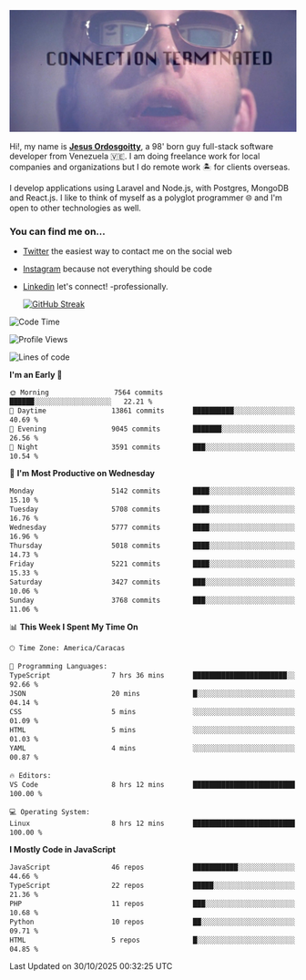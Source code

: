 ![hackers movie reference](./disconnected.jpg)

Hi!, my name is [**Jesus Ordosgoitty**](https://jodaz.dev), a 98' born guy full-stack software developer from Venezuela 🇻🇪. I am doing freelance work for local companies and organizations but I do remote work 🏝️ for clients overseas. 

I develop applications using Laravel and Node.js, with Postgres, MongoDB and React.js. I like to think of myself as a polyglot programmer 🌐 and I'm open to other technologies as well.

### You can find me on...

- [Twitter](https://twitter.com/jodaz_) the easiest way to contact me on the social web
- [Instagram](https://instagram.com/jodaz_) because not everything should be code
- [Linkedin](https://linkedin.com/in/jodaz) let's connect! -professionally.


    [![GitHub Streak](https://streak-stats.demolab.com?user=jodaz&theme=tokyonight)](https://git.io/streak-stats)

<!--START_SECTION:waka-->
![Code Time](http://img.shields.io/badge/Code%20Time-11%2C414%20hrs%2059%20mins-blue)

![Profile Views](http://img.shields.io/badge/Profile%20Views-0-blue)

![Lines of code](https://img.shields.io/badge/From%20Hello%20World%20I%27ve%20Written-82.4%20million%20lines%20of%20code-blue)

**I'm an Early 🐤** 

```text
🌞 Morning                7564 commits        ██████░░░░░░░░░░░░░░░░░░░   22.21 % 
🌆 Daytime                13861 commits       ██████████░░░░░░░░░░░░░░░   40.69 % 
🌃 Evening                9045 commits        ███████░░░░░░░░░░░░░░░░░░   26.56 % 
🌙 Night                  3591 commits        ███░░░░░░░░░░░░░░░░░░░░░░   10.54 % 
```
📅 **I'm Most Productive on Wednesday** 

```text
Monday                   5142 commits        ████░░░░░░░░░░░░░░░░░░░░░   15.10 % 
Tuesday                  5708 commits        ████░░░░░░░░░░░░░░░░░░░░░   16.76 % 
Wednesday                5777 commits        ████░░░░░░░░░░░░░░░░░░░░░   16.96 % 
Thursday                 5018 commits        ████░░░░░░░░░░░░░░░░░░░░░   14.73 % 
Friday                   5221 commits        ████░░░░░░░░░░░░░░░░░░░░░   15.33 % 
Saturday                 3427 commits        ███░░░░░░░░░░░░░░░░░░░░░░   10.06 % 
Sunday                   3768 commits        ███░░░░░░░░░░░░░░░░░░░░░░   11.06 % 
```


📊 **This Week I Spent My Time On** 

```text
🕑︎ Time Zone: America/Caracas

💬 Programming Languages: 
TypeScript               7 hrs 36 mins       ███████████████████████░░   92.66 % 
JSON                     20 mins             █░░░░░░░░░░░░░░░░░░░░░░░░   04.14 % 
CSS                      5 mins              ░░░░░░░░░░░░░░░░░░░░░░░░░   01.09 % 
HTML                     5 mins              ░░░░░░░░░░░░░░░░░░░░░░░░░   01.03 % 
YAML                     4 mins              ░░░░░░░░░░░░░░░░░░░░░░░░░   00.87 % 

🔥 Editors: 
VS Code                  8 hrs 12 mins       █████████████████████████   100.00 % 

💻 Operating System: 
Linux                    8 hrs 12 mins       █████████████████████████   100.00 % 
```

**I Mostly Code in JavaScript** 

```text
JavaScript               46 repos            ███████████░░░░░░░░░░░░░░   44.66 % 
TypeScript               22 repos            █████░░░░░░░░░░░░░░░░░░░░   21.36 % 
PHP                      11 repos            ███░░░░░░░░░░░░░░░░░░░░░░   10.68 % 
Python                   10 repos            ██░░░░░░░░░░░░░░░░░░░░░░░   09.71 % 
HTML                     5 repos             █░░░░░░░░░░░░░░░░░░░░░░░░   04.85 % 
```




 Last Updated on 30/10/2025 00:32:25 UTC
<!--END_SECTION:waka-->
